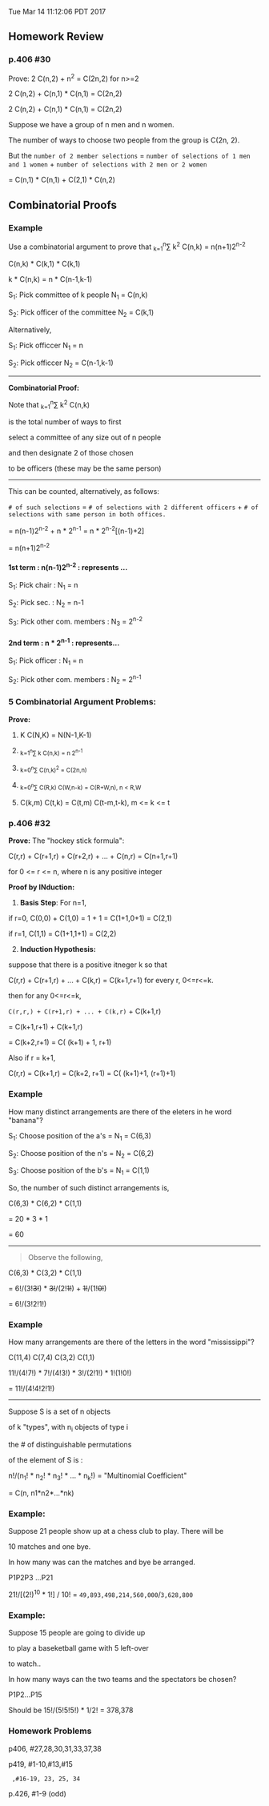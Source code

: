 Tue Mar 14 11:12:06 PDT 2017

## Homework Review
### p.406 #30
Prove: 2 C(n,2) + n<sup>2</sup> = C(2n,2) for n>=2

2 C(n,2) + C(n,1) * C(n,1) = C(2n,2)

2 C(n,2) + C(n,1) * C(n,1) = C(2n,2)

Suppose we have a group of n men and n women.

The number of ways to choose two people from the group is C(2n, 2).

But the `number of 2 member selections` = `number of selections of 1 men and 1 women` + `number of selections with 2 men or 2 women`

= C(n,1) * C(n,1) + C(2,1) * C(n,2)

## Combinatorial Proofs
### Example
Use a combinatorial argument to prove that <sub>k=1</sub><sup>n</sup>&sum; k<sup>2</sup> C(n,k) = n(n+1)2<sup>n-2</sup>

C(n,k) * C(k,1) * C(k,1) 

k * C(n,k) = n * C(n-1,k-1)

S<sub>1</sub>: Pick committee of k people
    N<sub>1</sub> = C(n,k)

S<sub>2</sub>: Pick officer of the committee
    N<sub>2</sub> = C(k,1)

Alternatively,

S<sub>1</sub>: Pick officcer
    N<sub>1</sub> = n

S<sub>2</sub>: Pick officcer
    N<sub>2</sub> = C(n-1,k-1)

<hr/>

**Combinatorial Proof:**


Note that <sub>k=1</sub><sup>n</sup>&sum; k<sup>2</sup> C(n,k)

is the total number of ways to first

select a committee of any size out of n people

and then designate 2 of those chosen

to be officers (these may be the same person)

<hr/>

This can be counted, alternatively, as follows:

`# of such selections` =  `# of selections with 2 different officers` + `# of selections with same person in both offices.`

= n(n-1)2<sup>n-2</sup> + n * 2<sup>n-1</sup> = n * 2<sup>n-2</sup>[(n-1)+2]

= n(n+1)2<sup>n-2</sup>

#### 1st term : n(n-1)2<sup>n-2</sup> : represents ... 

S<sub>1</sub>: Pick chair : N<sub>1</sub> = n

S<sub>2</sub>: Pick sec. : N<sub>2</sub> = n-1

S<sub>3</sub>: Pick other com. members : N<sub>3</sub> = 2<sup>n-2</sup>

#### 2nd term : n * 2<sup>n-1</sup> : represents...

S<sub>1</sub>: Pick officer : N<sub>1</sub> = n

S<sub>2</sub>: Pick other com. members : N<sub>2</sub> = 2<sup>n-1</sup>

### 5 Combinatorial Argument Problems:

**Prove:**

1. K C(N,K) = N(N-1,K-1)

2. <sub>k=1</sup><sup>n</sup>&sum; k C(n,k) = n 2<sup>n-1</sup>

3. <sub>k=0</sup><sup>n</sup>&sum; C(n,k)<sup>2</sup> = C(2n,n)

4. <sub>k=0</sup><sup>n</sup>&sum; C(R,k) C(W,n-k) = C(R+W,n), n < R,W

5. C(k,m) C(t,k) = C(t,m) C(t-m,t-k), m <= k <= t

### p.406 #32
**Prove:** The "hockey stick formula":

C(r,r) + C(r+1,r) + C(r+2,r) + ... + C(n,r) = C(n+1,r+1)

for 0 <= r <= n, where n is any positive integer

**Proof by INduction:**

1. **Basis Step**: For n=1,

if r=0, C(0,0) + C(1,0) = 1 + 1 = C(1+1,0+1) = C(2,1)

if r=1, C(1,1) = C(1+1,1+1) = C(2,2)

2. **Induction Hypothesis:**

suppose that there is a positive itneger k so that

C(r,r) + C(r+1,r) + ... + C(k,r) = C(k+1,r+1) for every r, 0<=r<=k.

then for any 0<=r<=k,

`C(r,r,) + C(r+1,r) + ... + C(k,r)` + C(k+1,r)

= C(k+1,r+1) + C(k+1,r)

= C(k+2,r+1) = C( (k+1) + 1, r+1)

Also if r = k+1,

C(r,r) = C(k+1,r) = C(k+2, r+1) = C( (k+1)+1, (r+1)+1)

### Example

How many distinct arrangements are there of the eleters in he word "banana"?

S<sub>1</sub>: Choose position of the a's = N<sub>1</sub> = C(6,3)

S<sub>2</sub>: Choose position of the n's = N<sub>2</sub> = C(6,2)

S<sub>3</sub>: Choose position of the b's = N<sub>1</sub> = C(1,1)

So, the number of such distinct arrangements is,

C(6,3) * C(6,2) * C(1,1) 

= 20 * 3 * 1

= 60

<hr/>

> Observe the following,

C(6,3) * C(3,2) * C(1,1)

= 6!/(3!~~3!~~) * ~~3!~~/(2!~~1!~~) + ~~1!~~/(1!~~0!~~)

= 6!/(3!2!1!)

### Example

How many arrangements are there of the letters in the word "mississippi"?

C(11,4) C(7,4) C(3,2) C(1,1)

11!/(4!7!) * 7!/(4!3!) * 3!/(2!1!) * 1!(1!0!)

= 11!/(4!4!2!1!)

<hr/>

Suppose S is a set of n objects 

of k "types", with n<sub>i</sub> objects of type i

the # of distinguishable permutations

of the element of S is :

n!/(n<sub>1</sub>! * n<sub>2</sub>! * n<sub>3</sub>! * ... * n<sub>k</sub>!) = "Multinomial Coefficient"

= C(n, n1\*n2\*...\*nk)

### Example:

Suppose 21 people show up at a chess club to play. There will be

10 matches and one bye.

In how many was can the matches and bye be arranged.

P1P2P3 ...P21

21!/[(2!)<sup>10</sup> * 1!] / 10! = `49,893,498,214,560,000`/`3,628,800`

### Example: 
Suppose 15 people are going to divide up

to play a baseketball game with 5 left-over

to watch..

In how many ways can the two teams and the spectators be chosen?

P1P2...P15

Should be 15!/(5!5!5!) * 1/2! = 378,378

### Homework Problems

p406, #27,28,30,31,33,37,38

p419, #1-10,#13,#15

     ,#16-19, 23, 25, 34

p.426, #1-9 (odd)

